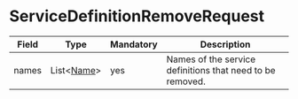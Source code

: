 # ServiceDefinitionRemoveRequest

Field | Type | Mandatory | Description
--- | --- | --- | ---
names | List<[Name](../primitives.md#name)> | yes | Names of the service definitions that need to be removed.